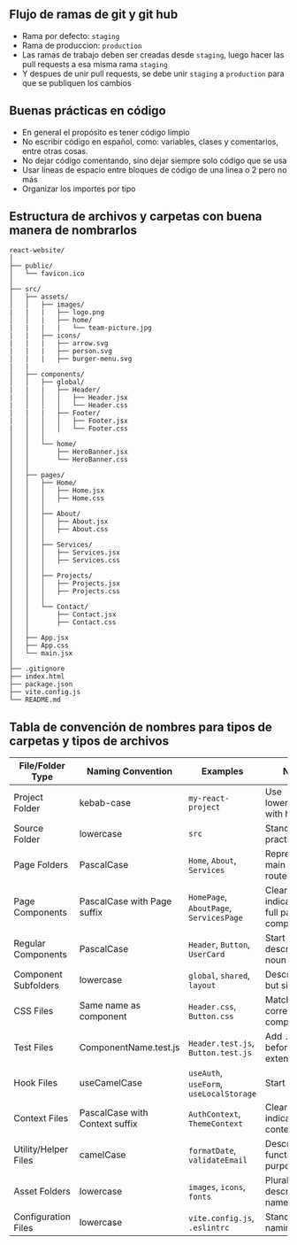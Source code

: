 ## Flujo de ramas de git y git hub
- Rama por defecto: `staging`
- Rama de produccion: `production`
- Las ramas de trabajo deben ser creadas desde `staging`, luego hacer las pull requests a esa misma rama `staging`
- Y despues de unir pull requests, se debe unir `staging` a `production` para que se publiquen los cambios

## Buenas prácticas en código
- En general el propósito es tener código limpio
- No escribir código en español, como: variables, clases y comentarios, entre otras cosas.
- No dejar código comentando, sino dejar siempre solo código que se usa
- Usar lineas de espacio entre bloques de código de una linea o 2 pero no más
- Organizar los importes por tipo

## Estructura de archivos y carpetas con buena manera de nombrarlos
```
react-website/
│
├── public/
│   └── favicon.ico
│
├── src/
│   ├── assets/
│   │   ├── images/
|   |   |   ├── logo.png
│   │   |   ├── home/
|   |   |   |   └── team-picture.jpg
|   |   ├── icons/
|   |   |   ├── arrow.svg
|   |   |   ├── person.svg
|   |   |   ├── burger-menu.svg
|   |
│   ├── components/
│   │   ├── global/
|   |   |   ├── Header/
|   │   │   │   ├── Header.jsx
|   │   │   │   └── Header.css
|   |   |   ├── Footer/
|   │   │   │   ├── Footer.jsx
|   │   │   │   └── Footer.css
│   │   │
│   │   └── home/
│   │       ├── HeroBanner.jsx
│   │       └── HeroBanner.css
│   │
│   ├── pages/
│   │   ├── Home/
│   │   │   ├── Home.jsx
│   │   │   ├── Home.css
│   │   │
│   │   ├── About/
│   │   │   ├── About.jsx
│   │   │   ├── About.css
│   │   │
│   │   ├── Services/
│   │   │   ├── Services.jsx
│   │   │   ├── Services.css
│   │   │
│   │   ├── Projects/
│   │   │   ├── Projects.jsx
│   │   │   ├── Projects.css
│   │   │
│   │   └── Contact/
│   │       ├── Contact.jsx
│   │       ├── Contact.css
│   │
│   ├── App.jsx
│   ├── App.css
│   └── main.jsx
│
├── .gitignore
├── index.html
├── package.json
├── vite.config.js
└── README.md
```

## Tabla de convención de nombres para tipos de carpetas y tipos de archivos
| File/Folder Type | Naming Convention | Examples | Notes |
|-----------------|-------------------|----------|-------|
| Project Folder | kebab-case | `my-react-project` | Use lowercase with hyphens |
| Source Folder | lowercase | `src` | Standard practice |
| Page Folders | PascalCase | `Home`, `About`, `Services` | Represents main routes/pages |
| Page Components | PascalCase with Page suffix | `HomePage`, `AboutPage`, `ServicesPage` | Clearly indicates it's a full page component |
| Regular Components | PascalCase | `Header`, `Button`, `UserCard` | Start with a descriptive noun |
| Component Subfolders | lowercase | `global`, `shared`, `layout` | Descriptive but simple |
| CSS Files | Same name as component | `Header.css`, `Button.css` | Matches corresponding component |
| Test Files | ComponentName.test.js | `Header.test.js`, `Button.test.js` | Add `.test` before extension |
| Hook Files | useCamelCase | `useAuth`, `useForm`, `useLocalStorage` | Start with `use` |
| Context Files | PascalCase with Context suffix | `AuthContext`, `ThemeContext` | Clearly indicates it's a context |
| Utility/Helper Files | camelCase | `formatDate`, `validateEmail` | Describes function purpose |
| Asset Folders | lowercase | `images`, `icons`, `fonts` | Plural, descriptive names |
| Configuration Files | lowercase | `vite.config.js`, `.eslintrc` | Standard naming |
